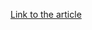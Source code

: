 [Link to the article](https://threatresearch.ext.hp.com/purple-fox-exploit-kit-now-exploits-cve-2021-26411/)
